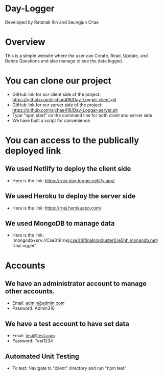# Day-Logger

Developed by Ratanak Rin and Seungjun Chae

# Overview

This is a simple website where the user can Create, Read, Update, and Delete Questions and also manage to see the data logged.

# You can clone our project

- GitHub link for our client side of the project: https://github.com/sjchae416/Day-Logger-client.git
- GitHub link for our server side of the project: https://github.com/sjchae416/Day-Logger-server.git
- Type "npm start" on the command line for both client and server side
- We have built a script for convenience

# You can access to the publically deployed link

## We used Netlify to deploy the client side

- Here is the link: https://rnsj-day-logger.netlify.app/

## We used Heroku to deploy the server side

- Here is the link: https://rnsj.herokuapp.com/

## We used MongoDB to manage data

- Here is the link: 'mongodb+srv://Cse316rnsj:cse316finalp@cluster0.le5hh.mongodb.net/DayLogger'

# Accounts

## We have an administrator account to manage other accounts.

- Email: admin@admin.com
- Password: Admin316

## We have a test account to have set data

- Email: test@test.com
- Password: Test1234

## Automated Unit Testing
- To test: Navigate to "client" directory and run "npm test"
